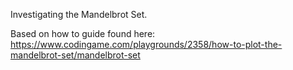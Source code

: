 Investigating the Mandelbrot Set.

Based on how to guide found here:
https://www.codingame.com/playgrounds/2358/how-to-plot-the-mandelbrot-set/mandelbrot-set

